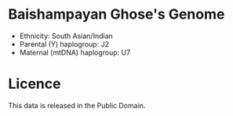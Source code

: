 # Baishampayan Ghose's Genome

* Ethnicity: South Asian/Indian
* Parental (Y) haplogroup: J2
* Maternal (mtDNA) haplogroup: U7

# Licence

This data is released in the Public Domain.
